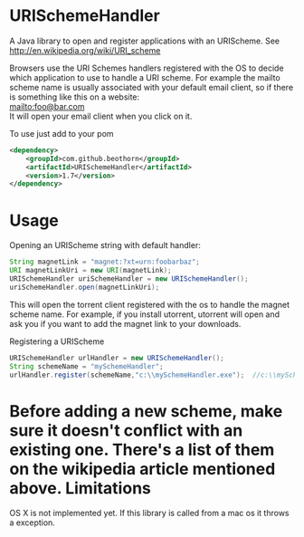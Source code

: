URISchemeHandler
==================

A Java library to open and register applications with an URIScheme. See http://en.wikipedia.org/wiki/URI_scheme

Browsers use the URI Schemes  handlers registered with the OS to decide which application to use to handle a URI scheme. 
For example the mailto scheme name is usually associated with your default email client, so if there is something like this on 
a website:  
<a href="mailto:foo@bar.com">mailto:foo@bar.com</a>  
It will open your email client when you click on it.


To use just add to your pom
```xml
<dependency>
	<groupId>com.github.beothorn</groupId>  
	<artifactId>URISchemeHandler</artifactId>
	<version>1.7</version>  
</dependency>  
```
Usage
==================
Opening an URIScheme string with default handler:    

```java
String magnetLink = "magnet:?xt=urn:foobarbaz";  
URI magnetLinkUri = new URI(magnetLink);  
URISchemeHandler uriSchemeHandler = new URISchemeHandler();  
uriSchemeHandler.open(magnetLinkUri);
```

This will open the torrent client registered with the os to handle the magnet scheme name. 
For example, if you install utorrent, utorrent will open and ask you if you want to add the magnet link to your downloads.  

Registering a URIScheme    

```java
URISchemeHandler urlHandler = new URISchemeHandler();  
String schemeName = "mySchemeHandler";  
urlHandler.register(schemeName,"c:\\mySchemeHandler.exe");  //c:\\mySchemeHandler.exe or any command to receive the URI as parameter
```

Before adding a new scheme, make sure it doesn't conflict with an existing one. There's a list of them on the wikipedia article mentioned above.
Limitations
==================  
OS X is not implemented yet. If this library is called from a mac os it throws a exception.
